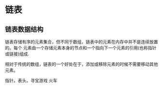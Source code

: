 # 链表

## 链表数据结构
链表存储有序的元素集合，但不同于数组，链表中的元素在内存中并不是连续放置的。每个 元素由一个存储元素本身的节点和一个指向下一个元素的引用(也称指针或链接)组成.

相对于传统的数组，链表的一个好处在于，添加或移除元素的时候不需要移动其他元素。

  指针。表头。寻宝游戏 火车